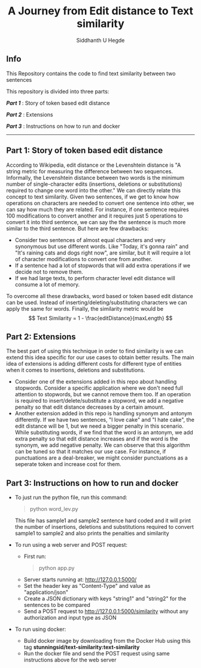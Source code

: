 <div align="center">

# A Journey from Edit distance to Text similarity

Siddhanth U Hegde
</div>

## Info

This Repository contains the code to find text similarity between two sentences

This repository is divided into three parts:

  ***Part 1*** : Story of token based edit distance

  ***Part 2*** : Extensions

  ***Part 3*** : Instructions on how to run and docker

---

## **Part 1: Story of token based edit distance**

According to Wikipedia, edit distance or the Levenshtein distance is "A string metric for measuring the difference between two sequences. Informally, the Levenshtein distance between two words is the minimum number of single-character edits (insertions, deletions or substitutions) required to change one word into the other." We can directly relate this concept to text similarity. Given two sentences, if we get to know how operations on characters are needed to convert one sentence into other, we can say how much they are related. For instance, if one sentence requires 100 modifications to convert another and it requires just 5 operations to convert it into third sentence, we can say the the sentence is much more similar to the third sentence. 
But here are few drawbacks: 
- Consider two sentences of almost equal characters and very synonymous but use different words. Like "Today, it's gonna rain" and "It's raining cats and dogs right now", are similar, but it will require a lot of character modifications to convert one from another. 
- If a sentence had a lot of stopwords that will add extra operations if we decide not to remove them. 
- If we had large texts, to perform character level edit distance will consume a lot of memory.

To overcome all these drawbacks, word based or token based edit distance can be used. Instead of inserting/deleting/substituting characters we can apply the same for words. Finally, the similarity metric would be 
$$
Text Similarity = 1 - \frac{editDistance}{maxLength}
$$

## **Part 2: Extensions**

The best part of using this technique in order to find similarity is we can extend this idea specific for our use cases to obtain better results. The main idea of extensions is adding different costs for different type of entities when it comes to insertions, deletions and substitutions. 
- Consider one of the extensions added in this repo about handling stopwords. Consider a specific application where we don't need full attention to stopwords, but we cannot remove them too. If an operation is required to insert/delete/substitute a stopword, we add a negative penalty so that edit distance decreases by a certain amount. 
- Another extension added in this repo is handling synonym and antonym differently. If we have two sentences, "I love cake" and "I hate cake", the edit distance will be 1, but we need a bigger penalty in this scenario. While substituting words, if we find that the word is an antonym, we add extra penalty so that edit distance increases and if the word is the synonym, we add negative penalty.
We can observe that this algorithm can be tuned so that it matches our use case. For instance, if punctuations are a deal-breaker, we might consider punctuations as a seperate token and increase cost for them. 

## **Part 3: Instructions on how to run and docker**

- To just run the python file, run this command:
    > python word_lev.py

    This file has sample1 and sample2 sentence hard coded and it will print the number of insertions, deletions and substitutions required to convert sample1 to sample2 and also prints the penalties and similarity

- To run using a web server and POST request:
    - First run:
        > python app.py
    - Server starts running at: http://127.0.0.1:5000/
    - Set the header key as "Content-Type" and value as "application/json"
    - Create a JSON dictionary with keys "string1" and "string2" for the sentences to be compared
    - Send a POST request to http://127.0.0.1:5000/similarity without any authorization and input type as JSON

- To run using docker:
    - Build docker image by downloading from the Docker Hub using this tag **stunningsid/text-similarity:text-similarity**
    - Run the docker file and send the POST request using same instructions above for the web server